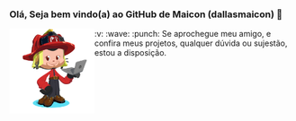 ### Olá, Seja bem vindo(a) ao GitHub de Maicon (dallasmaicon) 👋

<img src="https://github.com/dallasmaicon/dallasmaicon/blob/master/image/octocat.png?raw=true" title="Octocat de DallasMaicon" alt="Octocat de DallasMaicon" width="30%" align="left" />

<p> :v: :wave: :punch: Se aprochegue meu amigo, e confira meus projetos, qualquer dúvida ou sujestão, estou a disposição.</p>

<!--
**dallasmaicon/dallasmaicon** is a ✨ _special_ ✨ repository because its `README.md` (this file) appears on your GitHub profile.

Here are some ideas to get you started:

- 🔭 I’m currently working on ...
- 🌱 I’m currently learning ...
- 👯 I’m looking to collaborate on ...
- 🤔 I’m looking for help with ...
- 💬 Ask me about ...
- 📫 How to reach me: ...
- 😄 Pronouns: ...
- ⚡ Fun fact: ...
-->
